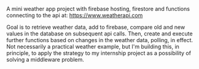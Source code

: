 A mini weather app project with firebase hosting, firestore and functions connecting to the api at: 
https://www.weatherapi.com

Goal is to retrieve weather data, add to firebase, compare old and new values in the database on subsequent api calls.  Then, create and execute further functions based on changes in the weather data, polling, in effect.  Not necessarily a practical weather example, but I'm building this, in principle, to apply the strategy to my internship project as a possibility of solving a middleware problem.
